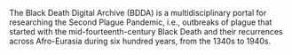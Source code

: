The Black Death Digital Archive (BDDA) is a multidisciplinary portal for researching the Second Plague Pandemic, 
i.e., outbreaks of plague that started with the mid-fourteenth-century Black Death and their recurrences across Afro-Eurasia 
during six hundred years, from the 1340s to 1940s.
